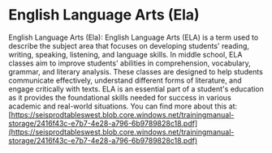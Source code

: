 # English Language Arts (Ela)
English Language Arts (Ela): English Language Arts (ELA) is a term used to describe the subject area that focuses on developing students' reading, writing, speaking, listening, and language skills. In middle school, ELA classes aim to improve students' abilities in comprehension, vocabulary, grammar, and literary analysis. These classes are designed to help students communicate effectively, understand different forms of literature, and engage critically with texts. ELA is an essential part of a student's education as it provides the foundational skills needed for success in various academic and real-world situations.
You can find more about this at: [https://seisprodtableswest.blob.core.windows.net/trainingmanual-storage/2416f43c-e7b7-4e28-a796-6b9789828c18.pdf](https://seisprodtableswest.blob.core.windows.net/trainingmanual-storage/2416f43c-e7b7-4e28-a796-6b9789828c18.pdf)